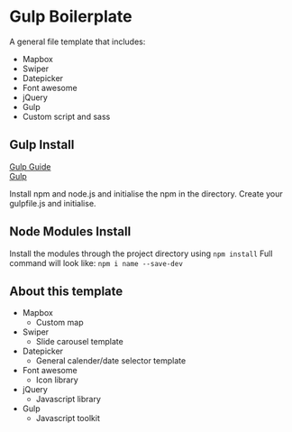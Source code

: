 # Gulp Boilerplate
A general file template that includes:
  - Mapbox
  - Swiper
  - Datepicker
  - Font awesome
  - jQuery
  - Gulp
  - Custom script and sass

## Gulp Install
[Gulp Guide](https://gulpjs.com/docs/en/getting-started/quick-start/)<br>
[Gulp](https://gulpjs.com/)
  
Install npm and node.js and initialise the npm in the directory. Create your gulpfile.js and initialise.
  
## Node Modules Install
Install the modules through the project directory using `npm install`
Full command will look like: `npm i name --save-dev`

## About this template
- Mapbox
    - Custom map
- Swiper
    - Slide carousel template
- Datepicker
    - General calender/date selector template
- Font awesome
    - Icon library
- jQuery
    - Javascript library
- Gulp
    - Javascript toolkit
